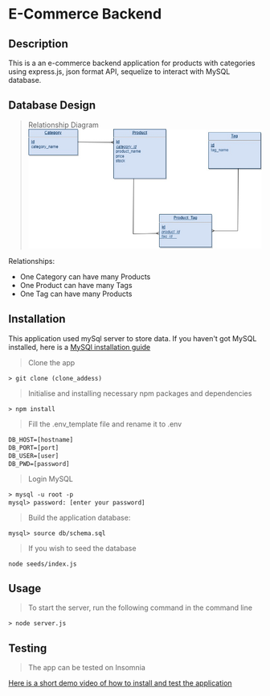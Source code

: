 # E-Commerce Backend

## Description
This is a an e-commerce backend application for products with categories using express.js, json format API, sequelize to interact with MySQL database. 

## Database Design
> Relationship Diagram
![Start Page](./assets/DD.jpg)

Relationships: 
- One Category can have many Products
- One Product can have many Tags 
- One Tag can have many Products

## Installation 
This application used mySql server to store data. If you haven't got MySQL installed, here is a [MySQl installation guide](https://coding-boot-camp.github.io/full-stack/mysql/mysql-installation-guide)

> Clone the app
```
> git clone (clone_addess) 
```
> Initialise and installing necessary npm packages and dependencies
```
> npm install
```
> Fill the .env_template file and rename it to .env
```
DB_HOST=[hostname]
DB_PORT=[port]
DB_USER=[user]
DB_PWD=[password]
```
> Login MySQL
```
> mysql -u root -p
mysql> password: [enter your password]
```
> Build the application database: 
```
mysql> source db/schema.sql
```
> If you wish to seed the database
```
node seeds/index.js
```

## Usage
> To start the server, run the following command in the command line
```
> node server.js
```

## Testing
> The app can be tested on Insomnia

[Here is a short demo video of how to install and test the application](https://youtu.be/AOMMEk4pLDs)

